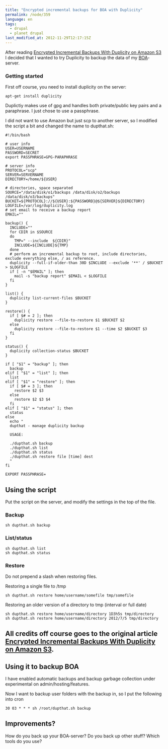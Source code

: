 ```yaml
---
title: "Encrypted incremental backups for BOA with Duplicity"
permalink: /node/359
language: en
tags:
  - drupal
  - planet drupal
last_modified_at: 2012-11-29T12:17:15Z
---
```


After reading [Encrypted Incremental Backups With Duplicity on Amazon S3](http://thomassileo.com/blog/2012/07/19/ubuntu-slash-debian-encrypted-incremental-backups-with-duplicity-on-amazon-s3/) I decided that I wanted to try Duplicity to backup the data of my [BOA](http://drupal.org/project/barracuda)-server.

### Getting started

First off course, you need to install duplicity on the server:

```
apt-get install duplicity
```

Duplictiy makes use of gpg and handles both private/public key pairs and a paraphrase. I just chose to use a passphrase.

I did not want to use Amazon but just scp to another server, so I modified the script a bit and changed the name to dupthat.sh:

  
```
#!/bin/bash

# user info
USER=USERNAME
PASSWORD=SECRET
export PASSPHRASE=GPG-PARAPHRASE

# server info
PROTOCOL="scp"
SERVER=SERVERNAME
DIRECTORY=/home/${USER}

# directories, space separated
SOURCE="/data/disk/o1/backups /data/disk/o2/backups /data/disk/o3/backups"
BUCKET=${PROTOCOL}://${USER}:${PASSWORD}@${SERVER}${DIRECTORY}
LOGFILE=/var/log/duplicity.log
# set email to receive a backup report
EMAIL=""

backup() {
  INCLUDE=""
  for CDIR in $SOURCE
  do
    TMP=" --include  ${CDIR}"
    INCLUDE=${INCLUDE}${TMP}
  done
  # perform an incremental backup to root, include directories, exclude everything else, / as reference.
  duplicity --full-if-older-than 30D $INCLUDE --exclude '**' / $BUCKET > $LOGFILE
  if [ -n "$EMAIL" ]; then
    mail -s "backup report" $EMAIL < $LOGFILE
  fi
}

list() {
  duplicity list-current-files $BUCKET
}

restore() {
  if [ $# = 2 ]; then
    duplicity restore --file-to-restore $1 $BUCKET $2
  else
    duplicity restore --file-to-restore $1 --time $2 $BUCKET $3
  fi
}

status() {
  duplicity collection-status $BUCKET
}

if [ "$1" = "backup" ]; then
  backup
elif [ "$1" = "list" ]; then
  list
elif [ "$1" = "restore" ]; then
  if [ $# = 3 ]; then
    restore $2 $3
  else
    restore $2 $3 $4
  fi
elif [ "$1" = "status" ]; then
  status
else
  echo "
  dupthat - manage duplicity backup
  
  USAGE:
  
  ./dupthat.sh backup 
  ./dupthat.sh list
  ./dupthat.sh status
  ./dupthat.sh restore file [time] dest
  "
fi

EXPORT PASSPHRASE=
```

Using the script
----------------

Put the script on the server, and modify the settings in the top of the file.

### Backup

```
sh dupthat.sh backup
```
### List/status

```
sh dupthat.sh list
sh dupthat.sh status
```
### Restore

Do not prepend a slash when restoring files.

Restoring a single file to /tmp

```
sh dupthat.sh restore home/username/somefile tmp/somefile
```
Restoring an older version of a directory to tmp (interval or full date)

```
sh dupthat.sh restore home/username/directory 1D3h5s tmp/directory
sh dupthat.sh restore home/username/directory 2012/7/5 tmp/directory
```

All credits off course goes to the original article [Encrypted Incremental Backups With Duplicity on Amazon S3](http://thomassileo.com/blog/2012/07/19/ubuntu-slash-debian-encrypted-incremental-backups-with-duplicity-on-amazon-s3/).
---------------------------------------------------------------------------------------------------------------------------------------------------------------------------------------------------------------------------------------

Using it to backup BOA
----------------------

I have enabled automatic backups and backup garbage collection under experimental on admin/hosting/features.

Now I want to backup user folders with the backup in, so I put the following into cron

```
30 03 * * * sh /root/dupthat.sh backup
```

Improvements?
-------------

How do you back up your BOA-server? Do you back up other stuff? Which tools do you use?
